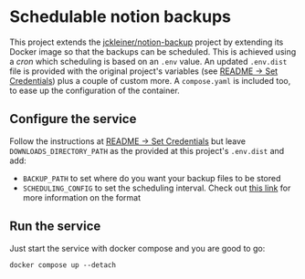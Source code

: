 # Schedulable notion backups

This project extends the [jckleiner/notion-backup](https://github.com/jckleiner/notion-backup) project by extending its Docker image so that the backups can be scheduled. This is achieved using a _cron_ which scheduling is based on an `.env` value.
An updated `.env.dist` file is provided with the original project's variables (see [README -> Set Credentials](https://github.com/jckleiner/notion-backup?tab=readme-ov-file#set-credentials)) plus a couple of custom more. A `compose.yaml` is included too, to ease up the configuration of the container.

## Configure the service
Follow the instructions at [README -> Set Credentials](https://github.com/jckleiner/notion-backup?tab=readme-ov-file#set-credentials) but leave `DOWNLOADS_DIRECTORY_PATH` as the provided at this project's `.env.dist` and add:
* `BACKUP_PATH` to set where do you want your backup files to be stored
* `SCHEDULING_CONFIG` to set the scheduling interval. Check out [this link](https://en.wikipedia.org/wiki/Cron) for more information on the format

## Run the service
Just start the service with docker compose and you are good to go:
```
docker compose up --detach
```